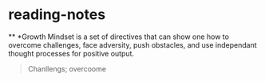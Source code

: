 # reading-notes
** *Growth Mindset is a set of directives that can show one how to overcome challenges, face adversity, push obstacles, and use independant thought processes for positive output. 
 > Chanllengs; overcoome
